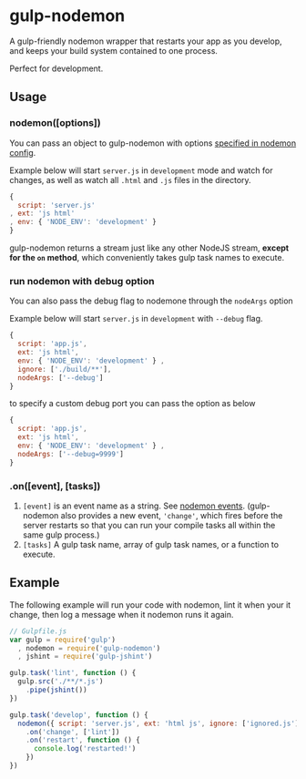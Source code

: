 gulp-nodemon
===========

A gulp-friendly nodemon wrapper that restarts your app as you develop, and keeps your build system contained to one process.

Perfect for development.

## Usage

### **nodemon([options])**

You can pass an object to gulp-nodemon with options [specified in nodemon config](https://github.com/remy/nodemon#config-files).

Example below will start `server.js` in `development` mode and watch for changes, as well as watch all `.html` and `.js` files in the directory.
```javascript
{
  script: 'server.js'
, ext: 'js html'
, env: { 'NODE_ENV': 'development' }
}
```

gulp-nodemon returns a stream just like any other NodeJS stream, **except for the `on` method**, which conveniently takes gulp task names to execute.

### **run nodemon with debug option**

You can also pass the debug flag to nodemone through the `nodeArgs` option

Example below will start `server.js` in `development` with `--debug` flag.
```javascript
{ 
  script: 'app.js', 
  ext: 'js html', 
  env: { 'NODE_ENV': 'development' } , 
  ignore: ['./build/**'], 
  nodeArgs: ['--debug'] 
}
```

to specify a custom debug port you can pass the option as below
```javascript
{ 
  script: 'app.js', 
  ext: 'js html', 
  env: { 'NODE_ENV': 'development' } , 
  nodeArgs: ['--debug=9999'] 
}
```


### **.on([event], [tasks])**

1. `[event]` is an event name as a string. See [nodemon events](https://github.com/remy/nodemon/blob/master/doc/events.md). (gulp-nodemon also provides a new event, `'change'`, which fires before the server restarts so that you can run your compile tasks all within the same gulp process.)
2. `[tasks]` A gulp task name, array of gulp task names, or a function to execute.

## Example

The following example will run your code with nodemon, lint it when your it change, then log a message when it nodemon runs it again.

```javascript
// Gulpfile.js
var gulp = require('gulp')
  , nodemon = require('gulp-nodemon')
  , jshint = require('gulp-jshint')

gulp.task('lint', function () {
  gulp.src('./**/*.js')
    .pipe(jshint())
})

gulp.task('develop', function () {
  nodemon({ script: 'server.js', ext: 'html js', ignore: ['ignored.js'] })
    .on('change', ['lint'])
    .on('restart', function () {
      console.log('restarted!')
    })
})
```
